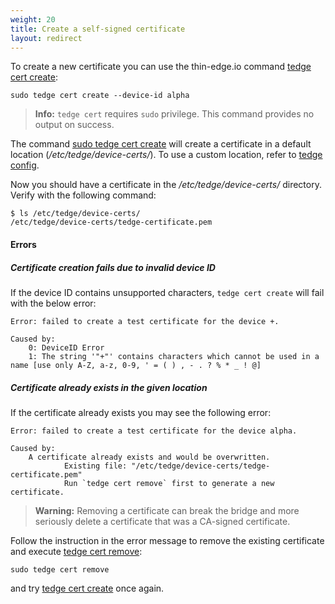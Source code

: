 ```yaml
---
weight: 20
title: Create a self-signed certificate
layout: redirect
---
```


To create a new certificate you can use the thin-edge.io command [tedge cert create](/thin-edge/thin-edge-developer-tools/#create):

```shell
sudo tedge cert create --device-id alpha
```

>**Info:** `tedge cert` requires `sudo` privilege. This command provides no output on success.

The command [sudo tedge cert create](/thin-edge/thin-edge-developer-tools/#create) will create a certificate in a default location (*/etc/tedge/device-certs/*).
To use a custom location, refer to [tedge config](/thin-edge/thin-edge-developer-tools/#tedge-config-command).

Now you should have a certificate in the */etc/tedge/device-certs/* directory.
Verify with the following command:

```shell
$ ls /etc/tedge/device-certs/
/etc/tedge/device-certs/tedge-certificate.pem
```

#### Errors

##### Certificate creation fails due to invalid device ID

If the device ID contains unsupported characters, `tedge cert create` will fail with the below error:

```plain
Error: failed to create a test certificate for the device +.

Caused by:
    0: DeviceID Error
    1: The string '"+"' contains characters which cannot be used in a name [use only A-Z, a-z, 0-9, ' = ( ) , - . ? % * _ ! @]
```


##### Certificate already exists in the given location

If the certificate already exists you may see the following error:

```plain
Error: failed to create a test certificate for the device alpha.

Caused by:
    A certificate already exists and would be overwritten.
            Existing file: "/etc/tedge/device-certs/tedge-certificate.pem"
            Run `tedge cert remove` first to generate a new certificate.
```

>**Warning:** Removing a certificate can break the bridge and more seriously delete a certificate that was a CA-signed certificate.

Follow the instruction in the error message to remove the existing certificate and execute [tedge cert remove](/thin-edge/thin-edge-developer-tools/#remove):

```shell
sudo tedge cert remove
```

and try [tedge cert create](/thin-edge/thin-edge-developer-tools/#create) once again.
